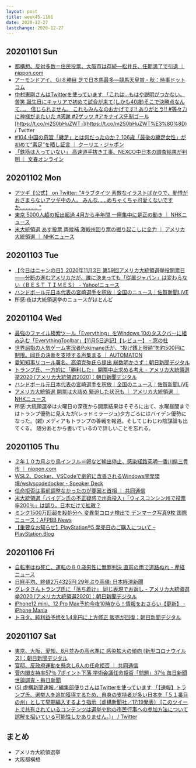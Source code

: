 ```yaml
---
layout: post
title: week45-1101
date: 2020-12-27
lastchange: 2020-12-27
---
```


## 20201101 Sun

- [都構想、反対多数＝住民投票、大阪市は存続―松井氏、任期満了で引退 ｜ nippon.com](https://www.nippon.com/ja/news/yjj2020110100515/)
- [アーモンドアイ、ＧI８勝目 芝で日本馬最多―競馬天皇賞・秋：時事ドットコム](https://www.jiji.com/jc/article?k=2020110100312&g=spo)
- [中村憲剛さんはTwitterを使っています 「これは…もはや説明がつかない。苦笑 誕生日にキャリアで初めて試合が来て(しかも40歳)そこで決勝点なんて…。 信じられません。 これもみんなのおかげです‼︎ ありがとう‼︎ #等々力に神様がまたいた #感謝 #2ゲッツ #アキナイス先制ゴール](https://twitter.com/kengo19801031/status/1322497261222309890?ref_src=twsrc%5Etfw%7Ctwcamp%5Etweetembed%7Ctwterm%5E1322497261222309890%7Ctwgr%5E%7Ctwcon%5Es1_&ref_url=https%3A%2F%2Fu-ff.com%2Fhot-word-20201101%2F) [https://t.co/m2S0bHuZWT」](https://t.co/m2S0bHuZWT%E3%80%8D) / Twitter
- [#104 中国の奇習「纏足」とは何だったのか？ 106歳「最後の纏足女性」が初めて“素足”を晒し証言 ｜ クーリエ・ジャポン](https://courrier.jp/columns/217403/)
- [「鉄筋は入っていない」 高速道手抜き工事、NEXCO中日本の調査結果が判明 ｜ 文春オンライン](https://bunshun.jp/articles/-/41255)

## 20201102 Mon

- [アツギ【公式】 on Twitter: "#ラブタイツ 素敵なイラストばかりで、動悸がおさまらないアツギ中の人。 みんな……めちゃくちゃ可愛くないですか………… "](https://archive.is/20201102165013/https://twitter.com/ATSUGI_jp/status/1323110796788854784)
- [東京 5000人超の転出超過 4月から半年間 一極集中に是正の動き ｜ NHKニュース](https://www3.nhk.or.jp/news/html/20201103/k10012693081000.html)
- [米大統領選 あす投票 両候補 激戦州回り票の掘り起こしに全力 ｜ アメリカ大統領選 ｜ NHKニュース](https://www3.nhk.or.jp/news/html/20201102/k10012691951000.html)

## 20201103 Tue

- [【今日はニャンの日】2020年11月3日 第59回アメリカ大統領選挙投開票日――分断の進むアメリカだが、誰に決まっても「従属ジャパン」は変わらない（ＢＥＳＴ ＴＩＭＥＳ） - Yahoo!ニュース](https://news.yahoo.co.jp/articles/56ebe73e1ec47f6d46fba9a1cd8c32682f06c909)
- [ハンドボール元日本代表の宮崎選手を釈放｜全国のニュース｜佐賀新聞LiVE](https://www.saga-s.co.jp/articles/-/595534)
- 所感:夜は大統領選挙のニュースがほとんど

## 20201104 Wed

- [最強のファイル検索ツール「Everything」をWindows 10のタスクバーに組み込む「EverythingToolbar」【11月5日追記】【レビュー】 - 窓の杜](https://forest.watch.impress.co.jp/docs/review/1286835.html)
- [世界屈指の人気ゲーム実況者Pokimane氏が、“投げ銭上限額”を約500円に制限。同氏の決断を支持する声集まる ｜ AUTOMATON](https://automaton-media.com/articles/newsjp/20201104-142271/)
- [愛知知事リコール署名、高須克弥氏ら提出 総数明かさず：朝日新聞デジタル](https://www.asahi.com/articles/ASNC47FBCNC4OIPE00Y.html)
- [トランプ氏、一方的に「勝利した」 開票中止求める考え - アメリカ大統領選挙2020 \[アメリカ大統領選2020\]：朝日新聞デジタル](https://www.asahi.com/articles/ASNC45RQ2NC4UHBI03R.html)
- [ハンドボール元日本代表の宮崎選手を釈放｜全国のニュース｜佐賀新聞LiVE](https://www.saga-s.co.jp/articles/-/595534)
- [アメリカ大統領選 開票は大詰め 緊迫した状況も ｜ アメリカ大統領選 ｜ NHKニュース](https://www3.nhk.or.jp/news/html/20201105/k10012695851000.html)
- 所感:大統領選挙は火曜日の深夜から開票結果はそぞろに出て、水曜昼間まではトランプ優勢に見えたが(レッドミラージュ)夕方ごろにはバイデン優勢になった。(雑)
メディアもトランプの善戦を報道。そしてじわじわ陰謀論も出てくる。
随分あとから書いているので詳しいことを忘れる。

## 20201105 Thu

- [２年１０カ月ぶり鳥インフル＝卵など輸出停止、感染経路究明―香川県三豊市 ｜ nippon.com](https://www.nippon.com/ja/news/yjj2020110501073/)
- [WSL2、Docker、VSCodeで劇的に改善されるWindows開発環境/wslvscodedocker - Speaker Deck](https://speakerdeck.com/noriyukitakei/wslvscodedocker)
- [任命拒否は事前調整なかったのが要因と首相 ｜ 共同通信](https://this.kiji.is/696986631119684705)
- [米大統領選「バイデン氏の不正疑惑で州兵投入」「ウィスコンシン州で投票率200％」は誤り。日本だけで拡散？](https://www.buzzfeed.com/jp/kotahatachi/milwaukee200)
- [ミンク1500万匹超を殺処分へ 変異型コロナ検出で デンマーク写真9枚 国際ニュース：AFPBB News](https://www.afpbb.com/articles/-/3313963)
- [【重要なお知らせ】PlayStation®5 発売日のご購入について – PlayStation.Blog](https://blog.ja.playstation.com/2020/11/05/20201105-ps5/)

## 20201106 Fri

- [自転車はね死亡、運転の８０歳男性に無罪判決 直前の雨で道路ぬれ - 産経ニュース](https://www.sankei.com/affairs/news/201106/afr2011060016-n1.html)
- [日経平均、終値2万4325円 29年ぶり高値: 日本経済新聞](https://www.nikkei.com/article/DGXZZO65915850W0A101C2000000)
- [グレタさんトランプ氏に「落ち着け」 同じ表現でお返し - アメリカ大統領選挙2020 \[アメリカ大統領選2020\]：朝日新聞デジタル](https://www.asahi.com/articles/ASNC63R19NC6UHBI01K.html)
- [iPhone12 mini、12 Pro Max予約今夜10時から！情報をおさらい【更新】 - iPhone Mania](https://iphone-mania.jp/news-327071/)
- [トヨタ、純利益予想を1.4兆円に上方修正 販売が回復：朝日新聞デジタル](https://www.asahi.com/articles/photo/AS20201106000921.html)

## 20201107 Sat

- [東京、大阪、愛知、8月並みの高水準に 感染拡大の傾向 \[新型コロナウイルス\]：朝日新聞デジタル](https://www.asahi.com/articles/ASNC77V3RNC7UTIL00J.html)
- [官邸、反政府運動を懸念し6人の任命拒否 ｜ 共同通信](https://archive.is/20201108015148/https://this.kiji.is/697913873506731105)
- [菅内閣支持率57％ 7ポイント下落 学術会議任命拒否「問題」37％ 毎日新聞世論調査 - 毎日新聞](https://mainichi.jp/articles/20201107/k00/00m/010/124000c)
- [(5) 虚構新聞速報／編集部便りさんはTwitterを使っています 「【速報】トランプ氏、選挙人を追加獲得するため、自身の支持者が多い日本を「５１番目の州」として早期編入するよう指示（虚構新聞社／17:19発表） \[このツイートで共有されているコンテンツは選挙や他の市民行事への参加方法について誤解を招いている可能性しかありません。\]」 / Twitter](https://twitter.com/kyoko_np/status/1324989924383227905)

## まとめ

- アメリカ大統領選挙
- 大阪都構想